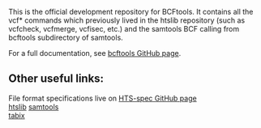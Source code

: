 This is the official development repository for BCFtools. It contains all the vcf* commands
which previously lived in the htslib repository (such as vcfcheck, vcfmerge, vcfisec, etc.)
and the samtools BCF calling from bcftools subdirectory of samtools. 

For a full documentation, see [bcftools GitHub page](http://samtools.github.io/bcftools/). 

Other useful links:
------------------

File format specifications live on [HTS-spec GitHub page](http://samtools.github.io/hts-specs/)  
[htslib](https://github.com/samtools/htslib) 
[samtools](https://github.com/samtools/samtools)  
[tabix](https://github.com/samtools/tabix) 


